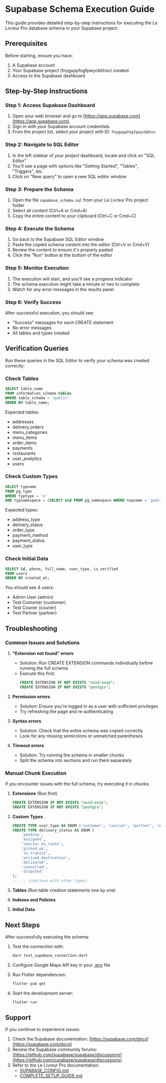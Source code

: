 # Supabase Schema Execution Guide

This guide provides detailed step-by-step instructions for executing the Le Livreur Pro database schema in your Supabase project.

## Prerequisites

Before starting, ensure you have:
1. A Supabase account
2. Your Supabase project (fnygxppfogfpwycbbhsv) created
3. Access to the Supabase dashboard

## Step-by-Step Instructions

### Step 1: Access Supabase Dashboard

1. Open your web browser and go to [https://app.supabase.com](https://app.supabase.com)
2. Sign in with your Supabase account credentials
3. From the project list, select your project with ID: `fnygxppfogfpwycbbhsv`

### Step 2: Navigate to SQL Editor

1. In the left sidebar of your project dashboard, locate and click on "SQL Editor"
2. You'll see a page with options like "Getting Started", "Tables", "Triggers", etc.
3. Click on "New query" to open a new SQL editor window

### Step 3: Prepare the Schema

1. Open the file `supabase_schema.sql` from your Le Livreur Pro project folder
2. Select all content (Ctrl+A or Cmd+A)
3. Copy the entire content to your clipboard (Ctrl+C or Cmd+C)

### Step 4: Execute the Schema

1. Go back to the Supabase SQL Editor window
2. Paste the copied schema content into the editor (Ctrl+V or Cmd+V)
3. Review the content to ensure it's properly pasted
4. Click the "Run" button at the bottom of the editor

### Step 5: Monitor Execution

1. The execution will start, and you'll see a progress indicator
2. The schema execution might take a minute or two to complete
3. Watch for any error messages in the results panel

### Step 6: Verify Success

After successful execution, you should see:
- "Success" messages for each CREATE statement
- No error messages
- All tables and types created

## Verification Queries

Run these queries in the SQL Editor to verify your schema was created correctly:

### Check Tables
```sql
SELECT table_name 
FROM information_schema.tables 
WHERE table_schema = 'public' 
ORDER BY table_name;
```

Expected tables:
- addresses
- delivery_orders
- menu_categories
- menu_items
- order_items
- payments
- restaurants
- user_analytics
- users

### Check Custom Types
```sql
SELECT typname 
FROM pg_type 
WHERE typtype = 'e' 
AND typnamespace = (SELECT oid FROM pg_namespace WHERE nspname = 'public');
```

Expected types:
- address_type
- delivery_status
- order_type
- payment_method
- payment_status
- user_type

### Check Initial Data
```sql
SELECT id, phone, full_name, user_type, is_verified 
FROM users 
ORDER BY created_at;
```

You should see 4 users:
- Admin User (admin)
- Test Customer (customer)
- Test Courier (courier)
- Test Partner (partner)

## Troubleshooting

### Common Issues and Solutions

1. **"Extension not found" errors**
   - Solution: Run CREATE EXTENSION commands individually before running the full schema
   - Execute this first:
     ```sql
     CREATE EXTENSION IF NOT EXISTS "uuid-ossp";
     CREATE EXTENSION IF NOT EXISTS "postgis";
     ```

2. **Permission errors**
   - Solution: Ensure you're logged in as a user with sufficient privileges
   - Try refreshing the page and re-authenticating

3. **Syntax errors**
   - Solution: Check that the entire schema was copied correctly
   - Look for any missing semicolons or unmatched parentheses

4. **Timeout errors**
   - Solution: Try running the schema in smaller chunks
   - Split the schema into sections and run them separately

### Manual Chunk Execution

If you encounter issues with the full schema, try executing it in chunks:

1. **Extensions** (Run first)
   ```sql
   CREATE EXTENSION IF NOT EXISTS "uuid-ossp";
   CREATE EXTENSION IF NOT EXISTS "postgis";
   ```

2. **Custom Types**
   ```sql
   CREATE TYPE user_type AS ENUM ('customer', 'courier', 'partner', 'admin');
   CREATE TYPE delivery_status AS ENUM (
       'pending',
       'assigned',
       'courier_en_route',
       'picked_up',
       'in_transit',
       'arrived_destination',
       'delivered',
       'cancelled',
       'disputed'
   );
   -- ... (continue with other types)
   ```

3. **Tables** (Run table creation statements one by one)

4. **Indexes and Policies**

5. **Initial Data**

## Next Steps

After successfully executing the schema:

1. Test the connection with:
   ```bash
   dart test_supabase_connection.dart
   ```

2. Configure Google Maps API key in your [.env](file:///c%3A/Development/le_livreur_pro/.env.template) file

3. Run Flutter dependencies:
   ```bash
   flutter pub get
   ```

4. Start the development server:
   ```bash
   flutter run
   ```

## Support

If you continue to experience issues:

1. Check the Supabase documentation: [https://supabase.com/docs](https://supabase.com/docs)
2. Review the Supabase community forums: [https://github.com/supabase/supabase/discussions](https://github.com/supabase/supabase/discussions)
3. Refer to the Le Livreur Pro documentation:
   - [SUPABASE_CONFIG.md](file:///c%3A/Development/le_livreur_pro/SUPABASE_CONFIG.md)
   - [COMPLETE_SETUP_GUIDE.md](file:///c%3A/Development/le_livreur_pro/COMPLETE_SETUP_GUIDE.md)